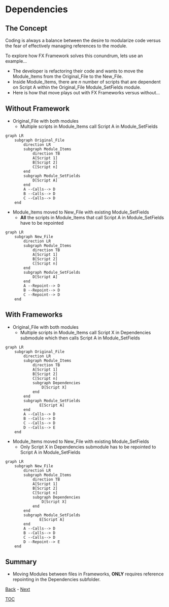# Dependencies

## The Concept

Coding is always a balance between the desire to modularize code versus the fear of effectively managing references to the module.

To explore how FX Framework solves this conundrum, lets use an example...

- The developer is refactoring their code and wants to move the Module_Items from the Original_File to the New_File. 
- Inside Module_Items, there are *n* number of scripts that are dependent on Script A within the Original_File Module_SetFields module.
- Here is how that move plays out with FX Frameworks versus without...

## Without Framework

- Original_File with both modules
    - Multiple scripts in Module_Items call Script A in Module_SetFields

```mermaid
graph LR
    subgraph Original_File
        direction LR
        subgraph Module_Items
            direction TB
            A[Script 1]
            B[Script 2]
            C[Script n]
        end
        subgraph Module_SetFields
            D[Script A]
        end
        A --Calls--> D
        B --Calls--> D
        C --Calls--> D
    end
```
- Module_Items moved to New_File with existing Module_SetFields
    - **All** the scripts in Module_Items that call Script A in Module_SetFields have to be repointed

```mermaid
graph LR
    subgraph New_File
        direction LR
        subgraph Module_Items
            direction TB
            A[Script 1]
            B[Script 2]
            C[Script n]
        end
        subgraph Module_SetFields
            D[Script A]
        end
        A --Repoint--> D
        B --Repoint--> D
        C --Repoint--> D
    end
```

## With Frameworks

- Original_File with both modules
    - Multiple scripts in Module_Items call Script X in Dependencies submodule which then calls Script A in Module_SetFields

```mermaid
graph LR
    subgraph Original_File
        direction LR
        subgraph Module_Items
            direction TB
            A[Script 1]
            B[Script 2]
            C[Script n]
            subgraph Dependencies
                D[Script X]
            end
        end
        subgraph Module_SetFields
               E[Script A]
        end
        A --Calls--> D
        B --Calls--> D
        C --Calls--> D
        D --Calls--> E
    end
```
- Module_Items moved to New_File with existing Module_SetFields
    - Only Script X in Dependencies submodule has to be repointed to Script A in Module_SetFields

```mermaid
graph LR
    subgraph New_File
        direction LR
        subgraph Module_Items
            direction TB
            A[Script 1]
            B[Script 2]
            C[Script n]
            subgraph Dependencies
                D[Script X]
            end
        end
        subgraph Module_SetFields
               E[Script A]
        end
        A --Calls--> D
        B --Calls--> D
        C --Calls--> D
        D --Repoint--> E
    end
```

## Summary

- Moving Modules between files in Frameworks, **ONLY** requires reference repointing in the Dependencies subfolder.

[Back](Introduction.md) - [Next](Script_Functions_And_Types.md)

[TOC](TOC.md)
